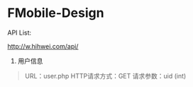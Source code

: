 FMobile-Design
==============

API List:

http://w.hihwei.com/api/

1. 用户信息
> URL：user.php
> HTTP请求方式：GET
> 请求参数：uid (int)


